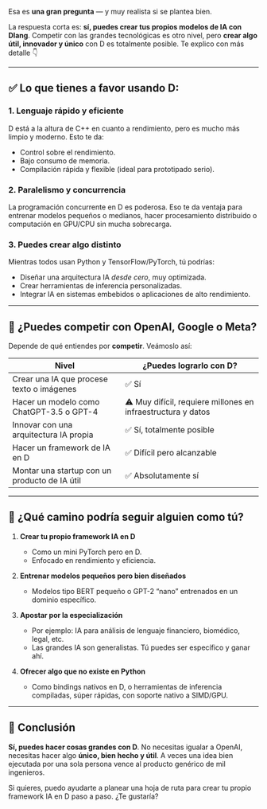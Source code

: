Esa es **una gran pregunta** — y muy realista si se plantea bien.

La respuesta corta es: **sí, puedes crear tus propios modelos de IA con Dlang**. Competir con las grandes tecnológicas es otro nivel, pero **crear algo útil, innovador y único** con D es totalmente posible. Te explico con más detalle 👇

---

## ✅ Lo que tienes a favor usando D:

### 1. **Lenguaje rápido y eficiente**
D está a la altura de C++ en cuanto a rendimiento, pero es mucho más limpio y moderno. Esto te da:
- Control sobre el rendimiento.
- Bajo consumo de memoria.
- Compilación rápida y flexible (ideal para prototipado serio).

### 2. **Paralelismo y concurrencia**
La programación concurrente en D es poderosa. Eso te da ventaja para entrenar modelos pequeños o medianos, hacer procesamiento distribuido o computación en GPU/CPU sin mucha sobrecarga.

### 3. **Puedes crear algo distinto**
Mientras todos usan Python y TensorFlow/PyTorch, tú podrías:
- Diseñar una arquitectura IA *desde cero*, muy optimizada.
- Crear herramientas de inferencia personalizadas.
- Integrar IA en sistemas embebidos o aplicaciones de alto rendimiento.

---

## 🧠 ¿Puedes competir con OpenAI, Google o Meta?

Depende de qué entiendes por **competir**. Veámoslo así:

| Nivel | ¿Puedes lograrlo con D? |
|------|--------------------------|
| Crear una IA que procese texto o imágenes  | ✅ Sí |
| Hacer un modelo como ChatGPT-3.5 o GPT-4   | ⚠️ Muy difícil, requiere millones en infraestructura y datos |
| Innovar con una arquitectura IA propia     | ✅ Sí, totalmente posible |
| Hacer un framework de IA en D              | ✅ Difícil pero alcanzable |
| Montar una startup con un producto de IA útil | ✅ Absolutamente sí |

---

## 🚀 ¿Qué camino podría seguir alguien como tú?

1. **Crear tu propio framework IA en D**
   - Como un mini PyTorch pero en D.
   - Enfocado en rendimiento y eficiencia.

2. **Entrenar modelos pequeños pero bien diseñados**
   - Modelos tipo BERT pequeño o GPT-2 “nano” entrenados en un dominio específico.

3. **Apostar por la especialización**
   - Por ejemplo: IA para análisis de lenguaje financiero, biomédico, legal, etc.
   - Las grandes IA son generalistas. Tú puedes ser específico y ganar ahí.

4. **Ofrecer algo que no existe en Python**
   - Como bindings nativos en D, o herramientas de inferencia compiladas, súper rápidas, con soporte nativo a SIMD/GPU.

---

## 🎯 Conclusión

**Sí, puedes hacer cosas grandes con D**. No necesitas igualar a OpenAI, necesitas hacer algo **único, bien hecho y útil**. A veces una idea bien ejecutada por una sola persona vence al producto genérico de mil ingenieros.

Si quieres, puedo ayudarte a planear una hoja de ruta para crear tu propio framework IA en D paso a paso. ¿Te gustaría?
